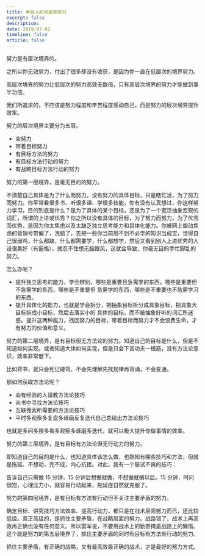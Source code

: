 ```yaml
---
title: 年轻人如何高效努力
excerpt: false
description: 
date: 2019-07-02
timeline: false
article: false
---
```


努力是有层次境界的。

之所以你无效努力，付出了很多却没有收获，是因为你一直在低层次的境界努力。

高层次境界的努力比低层次的努力高效无数倍，只有高层次境界的努力才能做到事半功倍。

我们所追求的，不应该是努力程度和辛苦程度感动自己，而是努力的层次境界提升效率。

努力的层次境界主要分为五层。

- 空努力
- 带着目标努力
- 有目标方法的努力
- 有目标方法行动的努力
- 有战略目标方法行动的努力

努力的第一层境界，是毫无目的的努力。

不清楚自己具体是为了什么而努力，没有努力的具体目标，只是瞎忙活，为了努力而努力。你平常看很多书、听很多课、学很多技能，你有没有认真想过，你这样努力学习，目的到底是什么？是为了具体的某个目标，还是为了一个宽泛抽象宏观的词汇，所谓的上进或优秀？你之所以没有具体的目标，为了努力而努力，为了优秀而优秀，是因为你太焦虑以及太缺乏独立思考能力和具体化能力。你被网上煽动焦虑的营销号带偏了，洗脑了，去把一些你当前用不到不必学的知识当成宝，觉得自己很弱鸡，什么都缺，什么都需要学，什么都想学，然后又看到别人上进优秀的人设很美好（有逼格），就忍不住想无脑跟风，这就会导致，你毫无目的手忙脚乱的努力。

怎么办呢？

- 提升独立思考的能力，学会辨别，哪些是重要且急需学的东西，哪些是重要但不急需学的东西，哪些是不重要但
急需学的东西，哪些是不重要也不急需学习的东西。
- 提升具体化的能力，也就是学会拆分，把抽象目标拆分成具象目标，把具象大目标拆成小目标，然后去落实小的
具体的目标，而不被抽象好听的词汇所迷惑。提升这两种能力，找回努力的目标，带着目标而努力才不会浪费生命，才有努力的价值和意义。

努力的第二层境界，是有目标但无方法论的努力。知道自己的目标是什么，但是不知道如何实现。或者知道大体如何实现，但是只会下苦功夫一根筋，没有方法论意识，效率非常低下。

比如背书，就只会死记硬背，不会先理解先找规律再背诵，不会变通。

那如何获取方法论呢？

- 向有经验的人请教方法论技巧
- 从书中寻找方法论技巧
- 互联搜索所需要的方法论技巧
- 平时多观察多复盘多琢磨反复迭代自己总结出方法论技巧

也就是多问多搜多看多观察多琢磨多迭代，就可以极大提升你做事情的效率。

努力的第三层境界，是有目标有方法论但无行动力的努力。

即知道自己的目的是什么，也知道具体该怎么做，也熟知有哪些技巧和方法，但就是拖延、不想动，完不成，内心抗拒。对此，我有一个屡试不爽的技巧：

告诉自己只需做 15 分钟，15 分钟后想做就做，不想做就搁以后。15 分钟，时问很短，心理压力小，就容易行动起来，拖延症自然就克服了。

努力的第四层境界，是有目标有方法有行动但不关注主要矛盾的努力。

确定目标、讲究技巧方法效率、提高行动力，都只是在战术层面努力而已，还比较低级。真正高级的，是抓住主要矛盾，在战略层面的努力。战路错了，战术上再高效再正确也没有任何意义。所以雷军说，不要用战术上的勤奋掩盖战路上的懒惰。
这个就是努力的第五层境界了，抓佳主要矛盾的同时有目标有方法有行动的努力。

抓住主要矛盾，有正确的战略，叉有最高效最正确的战术，才是最好的努力方式。
